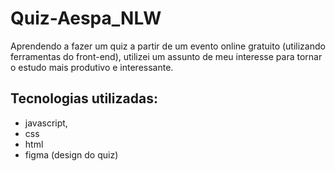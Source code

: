 # Quiz-Aespa_NLW
Aprendendo a fazer um quiz a partir de um evento online gratuito (utilizando ferramentas do front-end), utilizei um assunto de meu interesse para tornar o estudo mais produtivo e interessante.
## Tecnologias utilizadas: 
- javascript, 
- css
- html
- figma (design do quiz)
